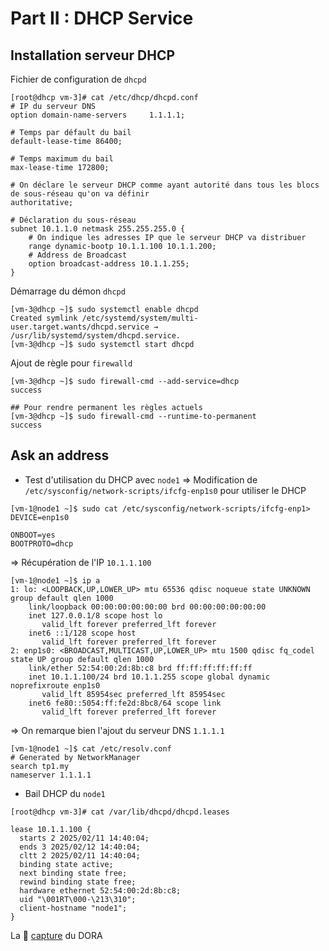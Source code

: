 # Part II : DHCP Service


## Installation serveur DHCP

Fichier de configuration de `dhcpd`
```
[root@dhcp vm-3]# cat /etc/dhcp/dhcpd.conf
# IP du serveur DNS
option domain-name-servers     1.1.1.1;

# Temps par défault du bail
default-lease-time 86400;

# Temps maximum du bail
max-lease-time 172800;

# On déclare le serveur DHCP comme ayant autorité dans tous les blocs de sous-réseau qu'on va définir
authoritative;

# Déclaration du sous-réseau
subnet 10.1.1.0 netmask 255.255.255.0 {
    # On indique les adresses IP que le serveur DHCP va distribuer
    range dynamic-bootp 10.1.1.100 10.1.1.200;
    # Address de Broadcast
    option broadcast-address 10.1.1.255;
}
```


Démarrage du démon `dhcpd`
```
[vm-3@dhcp ~]$ sudo systemctl enable dhcpd
Created symlink /etc/systemd/system/multi-user.target.wants/dhcpd.service → /usr/lib/systemd/system/dhcpd.service.
[vm-3@dhcp ~]$ sudo systemctl start dhcpd
```

Ajout de règle pour `firewalld`
```
[vm-3@dhcp ~]$ sudo firewall-cmd --add-service=dhcp 
success

## Pour rendre permanent les règles actuels
[vm-3@dhcp ~]$ sudo firewall-cmd --runtime-to-permanent 
success
```

## Ask an address

- Test d'utilisation du DHCP avec `node1`
=> Modification de `/etc/sysconfig/network-scripts/ifcfg-enp1s0` pour utiliser le DHCP
```
[vm-1@node1 ~]$ sudo cat /etc/sysconfig/network-scripts/ifcfg-enp1>
DEVICE=enp1s0

ONBOOT=yes
BOOTPROTO=dhcp
```

=> Récupération de l'IP `10.1.1.100`
```
[vm-1@node1 ~]$ ip a
1: lo: <LOOPBACK,UP,LOWER_UP> mtu 65536 qdisc noqueue state UNKNOWN group default qlen 1000
    link/loopback 00:00:00:00:00:00 brd 00:00:00:00:00:00
    inet 127.0.0.1/8 scope host lo
       valid_lft forever preferred_lft forever
    inet6 ::1/128 scope host 
       valid_lft forever preferred_lft forever
2: enp1s0: <BROADCAST,MULTICAST,UP,LOWER_UP> mtu 1500 qdisc fq_codel state UP group default qlen 1000
    link/ether 52:54:00:2d:8b:c8 brd ff:ff:ff:ff:ff:ff
    inet 10.1.1.100/24 brd 10.1.1.255 scope global dynamic noprefixroute enp1s0
       valid_lft 85954sec preferred_lft 85954sec
    inet6 fe80::5054:ff:fe2d:8bc8/64 scope link 
       valid_lft forever preferred_lft forever
```

=> On remarque bien l'ajout du serveur DNS `1.1.1.1`
```
[vm-1@node1 ~]$ cat /etc/resolv.conf 
# Generated by NetworkManager
search tp1.my
nameserver 1.1.1.1
```


- Bail DHCP du `node1`

```
[root@dhcp vm-3]# cat /var/lib/dhcpd/dhcpd.leases

lease 10.1.1.100 {
  starts 2 2025/02/11 14:40:04;
  ends 3 2025/02/12 14:40:04;
  cltt 2 2025/02/11 14:40:04;
  binding state active;
  next binding state free;
  rewind binding state free;
  hardware ethernet 52:54:00:2d:8b:c8;
  uid "\001RT\000-\213\310";
  client-hostname "node1";
}
```

La 🦈 [capture](./pcaps/dhcp_1.pcap) du DORA